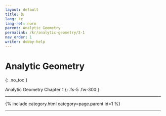 ```yaml
---
layout: default
title: 놈
lang: kr
lang-ref: norm
parent: Analytic Geometry
permalink: /kr/analytic-geometry/3-1
nav_order: 1
writer: dobby-help
---
```


# Analytic Geometry
{: .no_toc }


Analytic Geometry Chapter 1
{: .fs-5 .fw-300 }

---

{% include category.html category=page.parent id=1 %}

---

